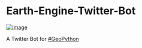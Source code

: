 # Earth-Engine-Twitter-Bot

[![image](https://img.shields.io/twitter/follow/geospatial_py?style=social)](https://twitter.com/geospatial_py)

A Twitter Bot for [#GeoPython](https://twitter.com/geospatial_py)
